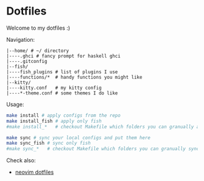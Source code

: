 # Dotfiles

Welcome to my dotfiles :)

Navigation:

```
|--home/ # ~/ directory
|----.ghci # fancy prompt for haskell ghci
|----.gitconfig
|--fish/
|----fish_plugins # list of plugins I use
|----functions/*  # handy functions you might like
|--kitty/
|----kitty.conf   # my kitty config
|----*-theme.conf # some themes I do like
```


Usage:

```sh
make install # apply configs from the repo
make install_fish # apply only fish
#make install_*   # checkout Makefile which folders you can granually apply

make sync # sync your local configs and put them here
make sync_fish # sync only fish
#make sync_*   # checkout Makefile which folders you can granually sync
```


Check also:

- [neovim dotfiles](https://github.com/PunGy/neovim-dotfiles)

